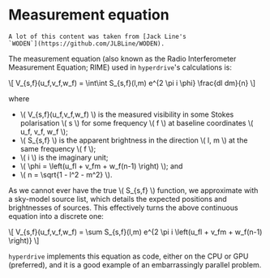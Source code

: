 # Measurement equation

~~~admonish
A lot of this content was taken from [Jack Line's
`WODEN`](https://github.com/JLBLine/WODEN).
~~~

The measurement equation (also known as the Radio Interferometer Measurement
Equation; RIME) used in `hyperdrive`'s calculations is:

\\[ V_{s,f}(u_f,v_f,w_f) = \int\int S_{s,f}(l,m) e^{2 \pi i \phi} \frac{dl dm}{n} \\]

where
- \\( V_{s,f}(u_f,v_f,w_f) \\) is the measured visibility in some Stokes
  polarisation \\( s \\) for some frequency \\( f \\) at baseline coordinates
  \\( u_f, v_f, w_f \\);
- \\( S_{s,f} \\) is the apparent brightness in the direction \\( l, m \\) at
  the same frequency \\( f \\);
- \\( i \\) is the imaginary unit;
- \\( \phi = \left(u_fl + v_fm + w_f(n-1) \right) \\); and
- \\( n = \sqrt{1 - l^2 - m^2} \\).

As we cannot ever have the true \\( S_{s,f} \\) function, we approximate with a
sky-model source list, which details the expected positions and brightnesses of
sources. This effectively turns the above continuous equation into a discrete
one:

\\[ V_{s,f}(u_f,v_f,w_f) = \sum S_{s,f}(l,m) e^{2 \pi i \left(u_fl + v_fm + w_f(n-1) \right)} \\]

`hyperdrive` implements this equation as code, either on the CPU or GPU
(preferred), and it is a good example of an embarrassingly parallel problem.
